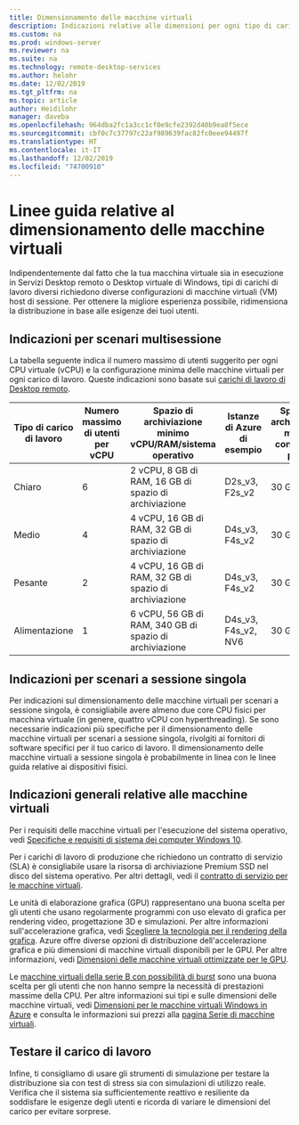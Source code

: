 ```yaml
---
title: Dimensionamento delle macchine virtuali
description: Indicazioni relative alle dimensioni per ogni tipo di carico di lavoro.
ms.custom: na
ms.prod: windows-server
ms.reviewer: na
ms.suite: na
ms.technology: remote-desktop-services
ms.author: helohr
ms.date: 12/02/2019
ms.tgt_pltfrm: na
ms.topic: article
author: Heidilohr
manager: daveba
ms.openlocfilehash: 964dba2fc1a3cc1cf0e9cfe2392d40b9ea8f5ece
ms.sourcegitcommit: cbf0c7c37797c22af989639fac82fc0eee94497f
ms.translationtype: HT
ms.contentlocale: it-IT
ms.lasthandoff: 12/02/2019
ms.locfileid: "74700910"
---
```

# <a name="virtual-machine-sizing-guidance"></a>Linee guida relative al dimensionamento delle macchine virtuali

Indipendentemente dal fatto che la tua macchina virtuale sia in esecuzione in Servizi Desktop remoto o Desktop virtuale di Windows, tipi di carichi di lavoro diversi richiedono diverse configurazioni di macchine virtuali (VM) host di sessione. Per ottenere la migliore esperienza possibile, ridimensiona la distribuzione in base alle esigenze dei tuoi utenti.

## <a name="multi-session-recommendations"></a>Indicazioni per scenari multisessione

La tabella seguente indica il numero massimo di utenti suggerito per ogni CPU virtuale (vCPU) e la configurazione minima delle macchine virtuali per ogni carico di lavoro. Queste indicazioni sono basate sui [carichi di lavoro di Desktop remoto](remote-desktop-workloads.md).

| Tipo di carico di lavoro | Numero massimo di utenti per vCPU | Spazio di archiviazione minimo vCPU/RAM/sistema operativo | Istanze di Azure di esempio | Spazio di archiviazione minimo contenitore profili |
| --- | --- | --- | --- | --- |
| Chiaro | 6 | 2 vCPU, 8 GB di RAM, 16 GB di spazio di archiviazione | D2s_v3, F2s_v2 | 30 GB |
| Medio | 4 | 4 vCPU, 16 GB di RAM, 32 GB di spazio di archiviazione | D4s_v3, F4s_v2 | 30 GB |
| Pesante | 2 | 4 vCPU, 16 GB di RAM, 32 GB di spazio di archiviazione | D4s_v3, F4s_v2 | 30 GB |
| Alimentazione | 1 | 6 vCPU, 56 GB di RAM, 340 GB di spazio di archiviazione | D4s_v3, F4s_v2, NV6 | 30 GB |

## <a name="single-session-recommendations"></a>Indicazioni per scenari a sessione singola

Per indicazioni sul dimensionamento delle macchine virtuali per scenari a sessione singola, è consigliabile avere almeno due core CPU fisici per macchina virtuale (in genere, quattro vCPU con hyperthreading). Se sono necessarie indicazioni più specifiche per il dimensionamento delle macchine virtuali per scenari a sessione singola, rivolgiti ai fornitori di software specifici per il tuo carico di lavoro. Il dimensionamento delle macchine virtuali a sessione singola è probabilmente in linea con le linee guida relative ai dispositivi fisici.

## <a name="general-virtual-machine-recommendations"></a>Indicazioni generali relative alle macchine virtuali

Per i requisiti delle macchine virtuali per l'esecuzione del sistema operativo, vedi [Specifiche e requisiti di sistema dei computer Windows 10](https://www.microsoft.com/windows/windows-10-specifications).

Per i carichi di lavoro di produzione che richiedono un contratto di servizio (SLA) è consigliabile usare la risorsa di archiviazione Premium SSD nel disco del sistema operativo. Per altri dettagli, vedi il [contratto di servizio per le macchine virtuali](https://azure.microsoft.com/support/legal/sla/virtual-machines/v1_8/).

Le unità di elaborazione grafica (GPU) rappresentano una buona scelta per gli utenti che usano regolarmente programmi con uso elevato di grafica per rendering video, progettazione 3D e simulazioni. Per altre informazioni sull'accelerazione grafica, vedi [Scegliere la tecnologia per il rendering della grafica](rds-graphics-virtualization.md). Azure offre diverse opzioni di distribuzione dell'accelerazione grafica e più dimensioni di macchine virtuali disponibili per le GPU. Per altre informazioni, vedi [Dimensioni delle macchine virtuali ottimizzate per le GPU](https://docs.microsoft.com/azure/virtual-machines/windows/sizes-gpu).

Le [macchine virtuali della serie B con possibilità di burst](https://docs.microsoft.com/azure/virtual-machines/windows/b-series-burstable) sono una buona scelta per gli utenti che non hanno sempre la necessità di prestazioni massime della CPU. Per altre informazioni sui tipi e sulle dimensioni delle macchine virtuali, vedi [Dimensioni per le macchine virtuali Windows in Azure](https://docs.microsoft.com/azure/virtual-machines/windows/sizes) e consulta le informazioni sui prezzi alla [pagina Serie di macchine virtuali](https://azure.microsoft.com/pricing/details/virtual-machines/series/).

## <a name="test-your-workload"></a>Testare il carico di lavoro

Infine, ti consigliamo di usare gli strumenti di simulazione per testare la distribuzione sia con test di stress sia con simulazioni di utilizzo reale. Verifica che il sistema sia sufficientemente reattivo e resiliente da soddisfare le esigenze degli utenti e ricorda di variare le dimensioni del carico per evitare sorprese.
